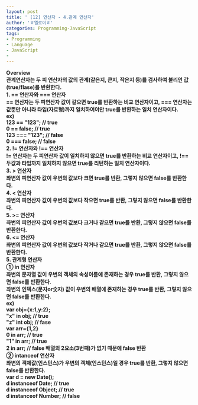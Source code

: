 ```yaml
---
layout: post
title: ' [12] 연산자 - 4.관계 연산자'
author: 'ㅎ엘로이ㅎ'
categories: Programming-JavaScript
tags:
- Programming
- Language
- JavaScript
-
---
```



<script> location.href='https://cafe.naver.com/develoid/701886' ; </script>

<div><strong><span>Overview</span></strong></div><div><b></div><div><span>관계연산자는 두 피 연산자의 값의 관계(같은지, 큰지, 작은지 등)를 검사하여 불리언 값(true/flase)를 반환한다.</span></div><div><b></div><div><b></div><div><strong><span>1. == 연산자와 === 연산자</span></strong></div><div><b></div><div><span>== 연산자는 두 피연산자 값이 같으면 true를 반환하는 비교 연산자이고, === 연산자는 값뿐만 아니라 타입(자료형)까지 일치하여야만 true를 반환하는 일치 연산자이다.</span></div><div><b></div><div><span>ex)</span></div><div><span>123 == "123";</span><span>&nbsp;// true</span></div><div><span>0 == false;</span><span>&nbsp;// true</span></div><div><div><span>123 === "123";&nbsp;</span><span>// false</span></div><div><span>0 === false;</span><span>&nbsp;// false</span></div></div><div><b></div><div><b></div><div><strong><span>2. != 연산자와 !== 연산자</span></strong></div><div><b></div><div><span>!= 연산자는 두 피연산자 값이 일치하지 않으면 true를 반환하는 비교 연산자이고,&nbsp;!== 두값과 타입까지 일치하지 않으면 true를 리턴하는 일치 연산자이다.</span></div><div><b></div><div><b></div><div><strong><span>3.&nbsp;&gt; 연산자</span></strong></div><div><b></div><div><span>좌변의 피연산자 값이 우변의 값보다 크면 true를 반환, 그렇지 않으면 false를 반환한다.</span></div><div><b></div><div><b></div><div><strong><span>4. &lt; 연산자</span></strong></div><div><b></div><div><span>좌변의 피연산자 값이 우변의 값보다 작으면 true를 반환, 그렇지 않으면 false를 반환한다.</span></div><div><b></div><div><b></div><div><strong><span>5. &gt;= 연산자</span></strong></div><div><b></div><div><span>좌변의 피연산자 값이 우변의 값보다 크거나 같으면&nbsp;true를 반환, 그렇지 않으면 false를 반환한다.</span></div><div><b></div><div><b></div><div><strong><span>6. &lt;= 연산자</span></strong></div><div><b></div><div><span>좌변의 피연산자 값이 우변의 값보다&nbsp;작거나 같으면&nbsp;true를 반환, 그렇지 않으면 false를 반환한다.</span></div><div><b></div><div><b></div><div><strong><span>5. 관계형 연산자</span></strong></div><div><b></div><div><strong><span>① in 연산자</span></strong></div><div><b></div><div><span>좌변의 문자열 값이 우변의 객체의 속성이름에 존재하는 경우 true를 반환, 그렇지 않으면 false를 반환한다.</span></div><div><span>좌변의 인덱스(문자or숫자) 값이 우변의 배열에 존재하는 경우 true를 반환, 그렇지 않으면 false를 반환한다.</span></div><div><b></div><div><span>ex)</span></div><div><span>var obj={x:1,y:2};</span></div><div><span>"x" in obj;&nbsp;</span><span>// true</span></div><div><span>"z" int obj;&nbsp;</span><span>// fase</span></div><div><b></div><div><span>var arr={1,2}</span></div><div><span>0 in arr;&nbsp;</span><span>// true</span></div><div><span>"1" in arr;</span><span>&nbsp;// true</span></div><div><span>2&nbsp;in arr;</span><span>&nbsp;// false 배열의 2요소(3번째)가 없기 때문에 false 반환</span></div><div><b></div><div><strong><span>② intanceof 연산자</span></strong></div><div><b></div><div><span>좌변의 객체값(인스턴스)가 우변의 객체(인스턴스)일 경우 true를 반환, 그렇지 않으면 false를 반환한다.</span></div><div><span>var d = new Date();</span></div><div><span>d instanceof Date;&nbsp;</span><span>// true</span></div><div><span>d instanceof Object;&nbsp;</span><span>// true</span></div><div><span>d instanceof Number;</span><span>&nbsp;// false</span></div><div><div><p><b></p></div></div>
